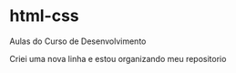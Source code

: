 # html-css
 Aulas do Curso de Desenvolvimento

Criei uma nova linha e estou organizando meu repositorio